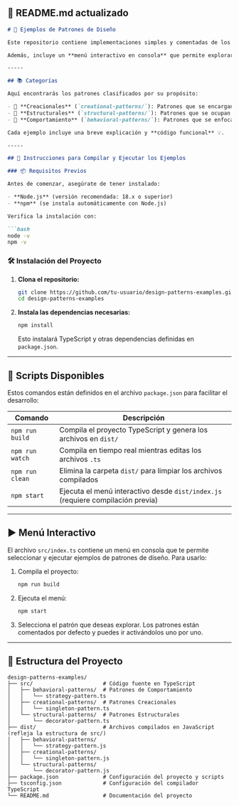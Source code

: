 ## 📝 README.md actualizado

```markdown
# 🧩 Ejemplos de Patrones de Diseño

Este repositorio contiene implementaciones simples y comentadas de los principales **patrones de diseño** en TypeScript. El objetivo es facilitar la comprensión de cada patrón y mostrar cómo pueden aplicarse en proyectos reales.

Además, incluye un **menú interactivo en consola** que permite explorar los patrones disponibles de forma dinámica.

-----

## 📚 Categorías

Aquí encontrarás los patrones clasificados por su propósito:

- 🔨 **Creacionales** (`creational-patterns/`): Patrones que se encargan de la creación de objetos, aumentando la flexibilidad y reutilización del código. Ejemplos como Singleton, Factory Method, Abstract Factory, etc.
- 🧱 **Estructurales** (`structural-patterns/`): Patrones que se ocupan de la composición de clases y objetos, formando estructuras más grandes y eficientes. Ejemplos como Adapter, Facade, Decorator, etc.
- 🧠 **Comportamiento** (`behavioral-patterns/`): Patrones que se enfocan en la comunicación y las interacciones entre objetos, mejorando la flexibilidad en la asignación de responsabilidades. Ejemplos como Strategy, Observer, Command, etc.

Cada ejemplo incluye una breve explicación y **código funcional** 💡.

-----

## 🚀 Instrucciones para Compilar y Ejecutar los Ejemplos

### 📦 Requisitos Previos

Antes de comenzar, asegúrate de tener instalado:

- **Node.js** (versión recomendada: 18.x o superior)
- **npm** (se instala automáticamente con Node.js)

Verifica la instalación con:

```bash
node -v
npm -v
```

### 🛠️ Instalación del Proyecto

1. **Clona el repositorio:**

    ```bash
    git clone https://github.com/tu-usuario/design-patterns-examples.git
    cd design-patterns-examples
    ```

2. **Instala las dependencias necesarias:**

    ```bash
    npm install
    ```

    Esto instalará TypeScript y otras dependencias definidas en `package.json`.

-----

## 🧪 Scripts Disponibles

Estos comandos están definidos en el archivo `package.json` para facilitar el desarrollo:

| Comando        | Descripción                                                                 |
|----------------|------------------------------------------------------------------------------|
| `npm run build`   | Compila el proyecto TypeScript y genera los archivos en `dist/`             |
| `npm run watch`   | Compila en tiempo real mientras editas los archivos `.ts`                   |
| `npm run clean`   | Elimina la carpeta `dist/` para limpiar los archivos compilados             |
| `npm start`       | Ejecuta el menú interactivo desde `dist/index.js` (requiere compilación previa) |

-----

## ▶️ Menú Interactivo

El archivo `src/index.ts` contiene un menú en consola que te permite seleccionar y ejecutar ejemplos de patrones de diseño. Para usarlo:

1. Compila el proyecto:

    ```bash
    npm run build
    ```

2. Ejecuta el menú:

    ```bash
    npm start
    ```

3. Selecciona el patrón que deseas explorar. Los patrones están comentados por defecto y puedes ir activándolos uno por uno.

-----

## 📁 Estructura del Proyecto

```
design-patterns-examples/
├── src/                      # Código fuente en TypeScript
│   ├── behavioral-patterns/  # Patrones de Comportamiento
│   │   └── strategy-pattern.ts
│   ├── creational-patterns/  # Patrones Creacionales
│   │   └── singleton-pattern.ts
│   └── structural-patterns/  # Patrones Estructurales
│       └── decorator-pattern.ts
├── dist/                     # Archivos compilados en JavaScript (refleja la estructura de src/)
│   ├── behavioral-patterns/
│   │   └── strategy-pattern.js
│   ├── creational-patterns/
│   │   └── singleton-pattern.js
│   └── structural-patterns/
│       └── decorator-pattern.js
├── package.json              # Configuración del proyecto y scripts
├── tsconfig.json             # Configuración del compilador TypeScript
└── README.md                 # Documentación del proyecto
```